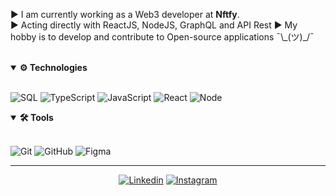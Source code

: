   
▶ I am currently working as a Web3 developer at <strong>Nftfy</strong>.<br>
▶ Acting directly with ReactJS, NodeJS, GraphQL and API Rest
▶ My hobby is to develop and contribute to Open-source applications ¯\\\_(ツ)\_/¯




<br>
<details open>
<summary>
  <strong>⚙ Technologies</strong>
</summary>
<br>

![SQL](https://img.shields.io/badge/-SQL-060606?style=flat&logo=MySQL)
![TypeScript](https://img.shields.io/badge/-Typescript-060606?style=flat&logo=typescript)
![JavaScript](https://img.shields.io/badge/-JavaScript-060606?style=flat&logo=javascript)
![React](https://img.shields.io/badge/-React-060606?style=flat&logo=react)
![Node](https://img.shields.io/badge/-NodeJS-060606?style=flat&logo=node.js)

</details>

<details open>
<summary>
  <strong>🛠 Tools</strong>
</summary>
<br>

![Git](https://img.shields.io/badge/-Git-060606?style=flat&logo=git)
![GitHub](https://img.shields.io/badge/-GitHub-060606?style=flat&logo=GitHub)
![Figma](https://img.shields.io/badge/-Figma-060606?style=flat&logo=Figma)


</details>



<hr/>
<div align="center">

[![Linkedin](https://img.shields.io/badge/-LinkedIn-060606?style=flat&labelColor=0D0D0D&logo=Linkedin&Color=white)](https://www.linkedin.com/in/silvio-galv%C3%A3o-4182bb1b7/)
[![Instagram](https://img.shields.io/badge/-Instagram-060606?style=flat&labelColor=0D0D0D&logo=instagram&logoColor=white)](https://www.instagram.com/sgabriel1503/)


</div>
